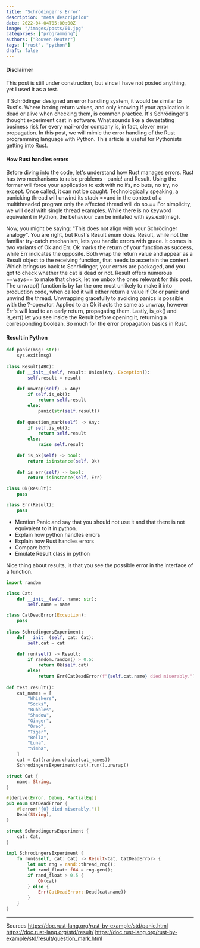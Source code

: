 ```yaml
---
title: "Schrödinger's Error"
description: "meta description"
date: 2022-04-04T05:00:00Z
image: "/images/posts/01.jpg"
categories: ["programming"]
authors: ["Rouven Reuter"]
tags: ["rust", "python"]
draft: false
---
```

#### Disclaimer
This post is still under construction, but since I have not posted anything, yet I used it as a test.

If Schrödinger designed an error handling system, it would be similar to Rust's. Where boxing return values, and only knowing if your application is dead or alive when checking them, is common practice. It's Schrödinger's thought experiment cast in software. What sounds like a devastating business risk for every mail-order company is, in fact, clever error propagation.
In this post, we will mimic the error handling of the Rust programming language with Python. This article is useful for Pythonists getting into Rust.
#### How Rust handles errors
Before diving into the code, let's understand how Rust manages errors. Rust has two mechanisms to raise problems - panic! and Result. 
Using the former will force your application to exit with no ifs, no buts, no try, no except. Once called, it can not be caught. Technologically speaking, a panicking thread will unwind its stack ==and in the context of a multithreaded program only the affected thread will do so.== For simplicity, we will deal with single thread examples. While there is no keyword equivalent in Python, the behaviour can be imitated with sys.exit(msg).

Now, you might be saying: "This does not align with your Schrödinger analogy". You are right, but Rust's Result enum does. Result, while not the familiar try-catch mechanism, lets you handle errors with grace. It comes in two variants of Ok and Err. Ok marks the return of your function as success, while Err indicates the opposite. Both wrap the return value and appear as a Result object to the receiving function, that needs to ascertain the content. 
Which brings us back to Schrödinger, your errors are packaged, and you got to check whether the cat is dead or not. Result offers numerous ==ways== to make that check, let me unbox the ones relevant for this post. The unwrap() function is by far the one most unlikely to make it into production code, when called it will either return a value if Ok or panic and unwind the thread. Unwrapping gracefully to avoiding panics is possible with the ?-operator. Applied to an Ok it acts the same as unwrap, however Err's will lead to an early return, propagating them. Lastly, is_ok() and is_err() let you see inside the Result before opening it, returning a corresponding boolean.
So much for the error propagation basics in Rust. 
#### Result in Python

```python
def panic(msg: str):
    sys.exit(msg)
    
class Result(ABC):  
    def __init__(self, result: Union[Any, Exception]):  
        self.result = result  
  
    def unwrap(self) -> Any:  
        if self.is_ok():  
            return self.result  
        else:  
            panic(str(self.result))  
  
    def question_mark(self) -> Any:  
        if self.is_ok():  
            return self.result  
        else:  
            raise self.result  
  
    def is_ok(self) -> bool:  
        return isinstance(self, Ok)  
  
    def is_err(self) -> bool:  
        return isinstance(self, Err)

class Ok(Result):  
	pass  

class Err(Result):  
	pass
```



- Mention Panic and say that you should not use it and that there is not equivalent to it in python.
- Explain how python handles errors
- Explain how Rust handles errors
- Compare both
- Emulate Result class in python

Nice thing about results, is that you see the possible error in the interface of a function.


```python
import random

class Cat:  
    def __init__(self, name: str):  
        self.name = name  

class CatDeadError(Exception):  
    pass  
  
class SchrodingersExperiment:  
    def __init__(self, cat: Cat):  
        self.cat = cat  
  
    def run(self) -> Result:  
        if random.random() > 0.5:  
            return Ok(self.cat)  
        else:  
            return Err(CatDeadError(f"{self.cat.name} died miserably."))  
  
def test_result():  
    cat_names = [  
        "Whiskers",  
        "Socks",  
        "Bubbles",  
        "Shadow",  
        "Ginger",  
        "Oreo",  
        "Tiger",  
        "Bella",  
        "Luna",  
        "Simba",  
    ]  
    cat = Cat(random.choice(cat_names))  
    SchrodingersExperiment(cat).run().unwrap()
```

```rust
struct Cat {  
    name: String,  
}

#[derive(Error, Debug, PartialEq)]  
pub enum CatDeadError {  
    #[error("{0} died miserably.")]  
    Dead(String),  
}

struct SchrodingersExperiment {  
    cat: Cat,  
}  
  
impl SchrodingersExperiment {  
    fn run(&self, cat: Cat) -> Result<Cat, CatDeadError> {  
        let mut rng = rand::thread_rng();  
        let rand_float: f64 = rng.gen();  
        if rand_float > 0.5 {  
            Ok(cat)  
        } else {  
            Err(CatDeadError::Dead(cat.name))  
        }  
    }  
}
```
-----
Sources
https://doc.rust-lang.org/rust-by-example/std/panic.html
https://doc.rust-lang.org/std/result/
https://doc.rust-lang.org/rust-by-example/std/result/question_mark.html
